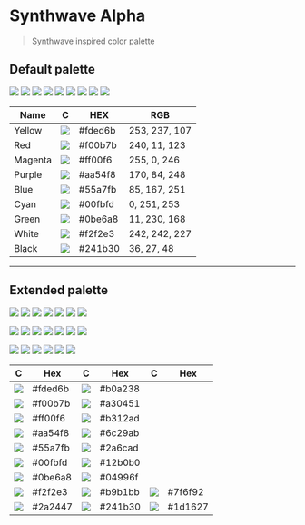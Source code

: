# Synthwave Alpha
> Synthwave inspired color palette

## Default palette

![](https://via.placeholder.com/32/fded6b/?text=+)
![](https://via.placeholder.com/32/f00b7b/?text=+)
![](https://via.placeholder.com/32/ff00f6/?text=+)
![](https://via.placeholder.com/32/aa54f8/?text=+)
![](https://via.placeholder.com/32/55a7fb/?text=+)
![](https://via.placeholder.com/32/00fbfd/?text=+)
![](https://via.placeholder.com/32/0be6a8/?text=+)
![](https://via.placeholder.com/32/f2f2e3/?text=+)
![](https://via.placeholder.com/32/241b30/?text=+)

Name | C | HEX | RGB
--- | --- | --- | ---
Yellow | ![](https://via.placeholder.com/24/fded6b/?text=+) | #fded6b | 253, 237, 107
Red | ![](https://via.placeholder.com/24/f00b7b/?text=+) | #f00b7b | 240, 11, 123
Magenta | ![](https://via.placeholder.com/24/ff00f6/?text=+) | #ff00f6 | 255, 0, 246
Purple | ![](https://via.placeholder.com/24/aa54f8/?text=+) | #aa54f8 | 170, 84, 248
Blue | ![](https://via.placeholder.com/24/55a7fb/?text=+) | #55a7fb | 85, 167, 251
Cyan | ![](https://via.placeholder.com/24/00fbfd/?text=+) | #00fbfd | 0, 251, 253
Green | ![](https://via.placeholder.com/24/0be6a8/?text=+) | #0be6a8 | 11, 230, 168
White | ![](https://via.placeholder.com/24/f2f2e3/?text=+) | #f2f2e3 | 242, 242, 227
Black | ![](https://via.placeholder.com/24/241b30/?text=+) | #241b30 | 36, 27, 48

---

## Extended palette


![](https://via.placeholder.com/32/fded6b/?text=+)
![](https://via.placeholder.com/32/f00b7b/?text=+)
![](https://via.placeholder.com/32/ff00f6/?text=+)
![](https://via.placeholder.com/32/aa54f8/?text=+)
![](https://via.placeholder.com/32/55a7fb/?text=+)
![](https://via.placeholder.com/32/00fbfd/?text=+)
![](https://via.placeholder.com/32/0be6a8/?text=+)

![](https://via.placeholder.com/32/b0a238/?text=+)
![](https://via.placeholder.com/32/a30451/?text=+)
![](https://via.placeholder.com/32/b312ad/?text=+)
![](https://via.placeholder.com/32/6c29ab/?text=+)
![](https://via.placeholder.com/32/2a6cad/?text=+)
![](https://via.placeholder.com/32/12b0b0/?text=+)
![](https://via.placeholder.com/32/04996f/?text=+)

![](https://via.placeholder.com/32/f2f2e3/?text=+)
![](https://via.placeholder.com/32/b9b1bb/?text=+)
![](https://via.placeholder.com/32/7f6f92/?text=+)
![](https://via.placeholder.com/32/2a2447/?text=+)
![](https://via.placeholder.com/32/241b30/?text=+)
![](https://via.placeholder.com/32/1d1627/?text=+)

C | Hex | C | Hex | C | Hex
--- | --- | --- | --- | --- | ---
![](https://via.placeholder.com/24/fded6b/?text=+) | #fded6b | ![](https://via.placeholder.com/24/b0a238/?text=+) | #b0a238
![](https://via.placeholder.com/24/f00b7b/?text=+) | #f00b7b | ![](https://via.placeholder.com/24/a30451/?text=+) | #a30451
![](https://via.placeholder.com/24/ff00f6/?text=+) | #ff00f6 | ![](https://via.placeholder.com/24/b312ad/?text=+) | #b312ad
![](https://via.placeholder.com/24/aa54f8/?text=+) | #aa54f8 | ![](https://via.placeholder.com/24/6c29ab/?text=+) | #6c29ab
![](https://via.placeholder.com/24/55a7fb/?text=+) | #55a7fb | ![](https://via.placeholder.com/24/2a6cad/?text=+) | #2a6cad
![](https://via.placeholder.com/24/00fbfd/?text=+) | #00fbfd | ![](https://via.placeholder.com/24/12b0b0/?text=+) | #12b0b0
![](https://via.placeholder.com/24/0be6a8/?text=+) | #0be6a8 | ![](https://via.placeholder.com/24/04996f/?text=+) | #04996f
![](https://via.placeholder.com/24/f2f2e3/?text=+) | #f2f2e3 | ![](https://via.placeholder.com/24/b9b1bb/?text=+) | #b9b1bb | ![](https://via.placeholder.com/24/7f6f92/?text=+) | #7f6f92
![](https://via.placeholder.com/24/2a2447/?text=+) | #2a2447 | ![](https://via.placeholder.com/24/241b30/?text=+) | #241b30 | ![](https://via.placeholder.com/24/1d1627/?text=+)  | #1d1627
